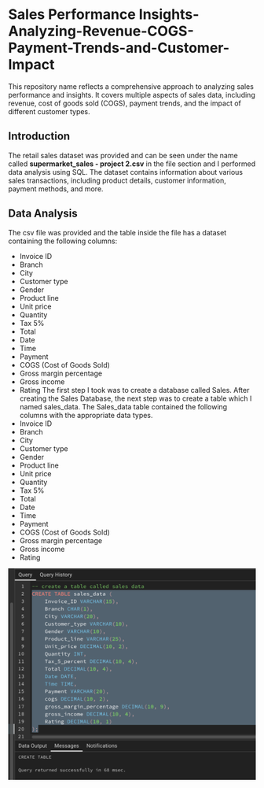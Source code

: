# Sales Performance Insights-Analyzing-Revenue-COGS-Payment-Trends-and-Customer-Impact
This repository name reflects a comprehensive approach to analyzing sales performance and insights. It covers multiple aspects of sales data, including revenue, cost of goods sold (COGS), payment trends, and the impact of different customer types.

## Introduction
The retail sales dataset was provided and can be seen under the name called **supermarket_sales - project 2.csv** in the file section and I performed data analysis using SQL. The dataset contains information about various sales transactions, including product details, customer information, payment methods, and more.

## Data Analysis
The csv file was provided and the table inside the file has a dataset containing the following columns:
- Invoice ID
- Branch
- City
- Customer type
- Gender
- Product line
- Unit price
- Quantity
- Tax 5%
- Total
- Date
- Time
- Payment
- COGS (Cost of Goods Sold)
- Gross margin percentage
- Gross income
- Rating
The first step I took was to create a database called Sales. After creating the Sales Database, the next step was to create a table which I named sales_data.
The Sales_data table contained the following columns with the appropriate data types.
- Invoice ID
- Branch
- City
- Customer type
- Gender
- Product line
- Unit price
- Quantity
- Tax 5%
- Total
- Date
- Time
- Payment
- COGS (Cost of Goods Sold)
- Gross margin percentage
- Gross income
- Rating

![](pic1.png)
